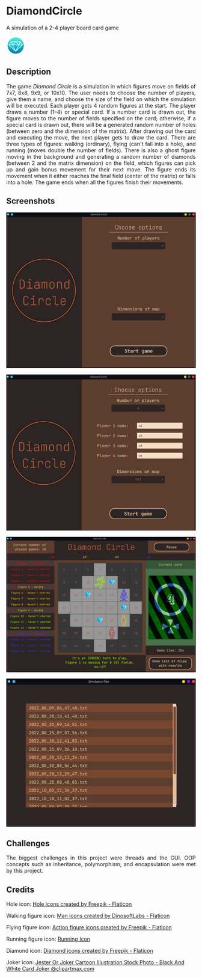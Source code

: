 # DiamondCircle

A simulation of a 2-4 player board card game

<img src="resources/images/icon.png" alt="Diamond circle icon" width="50"/>

## Description

<p align="justify"> The game <i>Diamond Circle</i> is a simulation in which figures move on fields of 7x7, 8x8, 9x9, or 10x10. The user needs to choose the number of players, give them a name, and choose the size of the field on which the simulation will be executed. Each player gets 4 random figures at the start. The player draws a number (1–4) or special card. If a number card is drawn out, the figure moves to the number of fields specified on the card; otherwise, if a special card is drawn out, there will be a generated random number of holes (between zero and the dimension of the matrix). After drawing out the card and executing the move, the next player gets to draw the card. There are three types of figures: walking (ordinary), flying (can't fall into a hole), and running (moves double the number of fields). There is also a ghost figure moving in the background and generating a random number of diamonds (between 2 and the matrix dimension) on the field, which figures can pick up and gain bonus movement for their next move. The figure ends its movement when it either reaches the final field (center of the matrix) or falls into a hole. The game ends when all the figures finish their movements. </p>

## Screenshots

![Alt text](screenshots/entry.png?raw=true "Entry screen")

![Alt text](screenshots/entry_info.png?raw=true "Entry info screen")

![Alt text](screenshots/sim.png?raw=true "Simulation screen")

![Alt text](screenshots/files.png?raw=true "Files of previous games screen")

## Challenges

<p align="justify"> The biggest challenges in this project were threads and the GUI. OOP concepts such as inheritance, polymorphism, and encapsulation were met by this project. </p>

## Credits

Hole icon: <a href="https://www.flaticon.com/free-icons/hole" title="hole icons">Hole icons created by Freepik - Flaticon</a>

Walking figure icon: <a href="https://www.flaticon.com/free-icons/man" title="man icons">Man icons created by DinosoftLabs - Flaticon</a>

Flying figure icon: <a href="https://www.flaticon.com/free-icons/action-figure" title="action figure icons">Action figure icons created by Freepik - Flaticon</a>

Running figure icon: <a href="https://findicons.com/icon/568401/running" title="running figure icons">Running Icon</a>

Diamond icon: <a href="https://www.flaticon.com/free-icons/diamond" title="diamond icons">Diamond icons created by Freepik - Flaticon</a>

Joker icon: <a href="https://www.clipartmax.com/middle/m2i8b1K9m2N4N4m2_jester-or-joker-cartoon-illustration-stock-photo-black-and-white-card-joker/" target="_blank">Jester Or Joker Cartoon Illustration Stock Photo - Black And White Card Joker @clipartmax.com</a>
